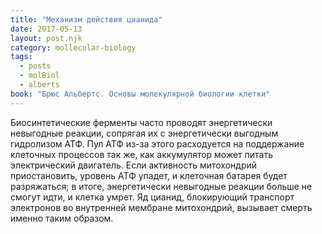 ```yaml
---
title: "Механизм действия цианида"
date: 2017-05-13
layout: post.njk
category: mollecular-biology
tags:
  - posts
  - molBiol
  - alberts
book: "Брюс Альбертс. Основы молекулярной биологии клетки"
---
```


Биосинтетические ферменты часто проводят энергетически невыгодные реакции, сопрягая их с энергетически выгодным гидролизом АТФ. Пул АТФ из-за этого расходуется на поддержание клеточных процессов так же, как аккумулятор может питать электрический двигатель. Если активность митохондрий приостановить, уровень АТФ упадет, и клеточная батарея будет разряжаться; в итоге, энергетически невыгодные реакции больше не смогут идти, и клетка умрет. Яд цианид, блокирующий транспорт электронов во внутренней мембране митохондрий, вызывает смерть именно таким образом.
